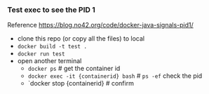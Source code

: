 ### Test exec to see the PID 1
Reference   https://blog.no42.org/code/docker-java-signals-pid1/

* clone this repo (or copy all the files) to local
* `docker build -t test .`
* `docker run test`
* open another terminal
  * `docker ps` # get the container id 
  * `docker exec -it {containerid} bash` # `ps -ef` check the pid
  * `docker stop {containerid} # confirm
  
  
